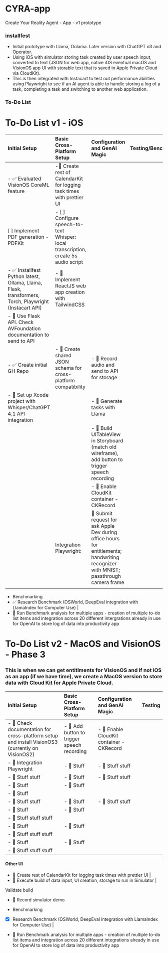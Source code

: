 # CYRA-app
Create Your Reality Agent - App - v1 prototype

### installfest
* Initial prototype with Llama, Oolama. Later version with ChatGPT o3 and Operator.
* Using iOS with simulator storing task created by user speech input, converted to text (JSON for web app, native iOS eventual macOS and VisionOS app UI with storable text that is saved in Apple Private Cloud via CloudKit). 
* This is then integrated with Instacart to test out performance abilities using Playwright to see if an AI agent is able to handle storing a log of a task, completing a task and switching to another web application.
### To-Do List


# To-Do List v1 - iOS 

| Initial Setup | Basic Cross-Platform Setup | Configuration and GenAI Magic | Testing/Benchmarking |
| :------------ | :------------------------- | :---------------------------- | :------ |
| - ✅ Evaluated VisionOS CoreML feature | -🔲  Create rest of CalendarKit for logging task times with prettier UI |
| [ ] Implement PDF generation - PDFKit | - [ ] Configure speech-to-text Whisper: local transcription, create 5s audio script |
| - ✅ Installfest Python latest, Ollama, Llama, Flask, transformers, Torch, Playwright (Instacart API) | - 🔲 Implement ReactJS web app creation with TailwindCSS |
| - 🔲 Use Flask API. Check AVFoundation documentation to send to API |
| - ✅ Create initial GH Repo | - 🔲 Create shared JSON schema for cross-platform compatibility | - 🔲 Record audio and send to API for storage |
| - 🔲 Set up Xcode project with Whisper/ChatGPT 4.1 API integration | | - 🔲 Generate tasks with Llama |
| | | - 🔲 Build UITableView in Storyboard (match old wireframe), add button to trigger speech recording |
| | | - 🔲 Enable CloudKit container - CKRecord |
| | Integration Playwright: | 🔲 Submit request for ask Apple Dev during office hours for entitlements; handwriting recognizer with MNIST; passthrough camera frame  |
| | |
- Benchmarking 
- ✅ Research Benchmark (OSWorld, DeepEval integration with LlamaIndex for Computer Use) |
- 🔲 Run Benchmark analysis for multiple apps - creation of multiple to-do list items and integration across 20 different intergrations already in use for OpenAI to store log of data into productivity app

# To-Do List v2 - MacOS and VisionOS - Phase 3
### This is when we can get entitlments for VisionOS and if not iOS as an app (if we have time), we create a MacOS version to store data with Cloud Kit for Apple Private Cloud.

| Initial Setup                                                                                                  | Basic Cross-Platform Setup                                      | Configuration and GenAI Magic                                                      | Testing |
|:---------------------------------------------------------------------------------------------------------------|:--------------------------------------------------------------|:-----------------------------------------------------------------------------------|:-------|
| - 🔲 Check documentation for cross-platform setup and install VisionOS3 (currently on VisionOS2)             | - 🔲 Add button to trigger speech recording                    | - 🔲 Enable CloudKit container - CKRecord                                           |        |
| - 🔲 Integration Playwright                                                                                    | - 🔲 Stuff                                                     | - 🔲 Stuff stuff                                                                   |        |
| - 🔲 Stuff stuff                                                                                               | - 🔲 Stuff                                                     | - 🔲 Stuff stuff                                                                   |        |
| - 🔲 Stuff                                                                                                     | - 🔲 Stuff                                                     |                                                                                   |        |
| - 🔲 Stuff                                                                                                     |                                                              |                                                                                   |        |
| - 🔲 Stuff stuff                                                                                               | - 🔲 Stuff                                                     | - 🔲 Stuff stuff                                                                   |        |
| - 🔲 Stuff                                                                                                     | - 🔲 Stuff                                                     |                                                                                   |        |
| - 🔲 Stuff stuff stuff    
| - 🔲 Stuff                                                                                                     | - 🔲 Stuff                                                     |                                                                                   |        |
| - 🔲 Stuff stuff stuff    
| - 🔲 Stuff                                                                                                     | - 🔲 Stuff                                                     |                                                                                   |        |
| - 🔲 Stuff stuff stuff    

#### Other UI 
- 🔲 Create rest of CalendarKit for logging task times with prettier UI | 
- 🔲 Execute build of data input, UI creation, storage to run in Simulator | 

Validate build 
- 🔲 Record simulator demo

- Benchmarking 
- [x] Research Benchmark (OSWorld, DeepEval integration with LlamaIndex for Computer Use) | 
- 🔲 Run Benchmark analysis for multiple apps - creation of multiple to-do list items and integration across 20 different integrations already in use for OpenAI to store log of data into productivity app
